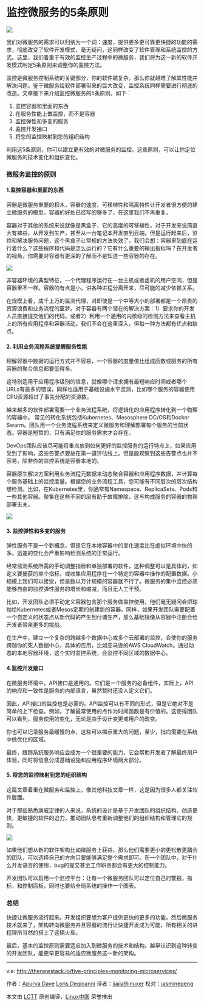 监控微服务的5条原则
====

![](http://thenewstack.io/wp-content/uploads/2016/09/toppicsysdig.jpg)

我们对微服务的需求可以归纳为一个词：速度，提供更多更可靠更快捷的功能的需求，彻底改变了软件开发模式，毫无疑问，这同样改变了软件管理和系统监控的方式。这里，我们着重于有效的监控生产过程中的微服务，我们将为这一新的软件开发模式制定5条原则来调整你的监控方法。

监控是微服务控制系统的关键部分，你的软件越复杂，那么你就越难了解其性能并解决问题。鉴于微服务给软件部署带来的巨大改变，监控系统同样需要进行彻底的改造。文章接下来介绍监控微服务的5条原则，如下：

1. 监控容器和里面的东西
2. 在服务性能上做监控，而不是容器
3. 监控弹性和多变的服务
4. 监控开发接口
5. 将您的监控映射到您的组织结构

利用这5条原则，你可以建立更有效的对微服务的监控。这些原则，可以让你定位微服务的技术变化和组织变化。

### 微服务监控的原则

#### 1.监控容器和里面的东西

容器是微服务重要的积木，容器的速度、可移植性和隔离特性让开发者很方便的建立微服务的模型。容器的好处已经写的够多了，在这里我们不再重复。

容器对于其他的系统来说就像是黑盒子，它的高度的可移植性，对于开发来说简直大有裨益，从开发到生产，甚至从一台笔记本开发直到云端。但是运行起来后，监控和解决服务问题，这个黑盒子让常规的方法失效了，我们会想：容器里到底在运行着什么？这些程序和代码是怎么运行的？它有什么重要的输出指标吗？在开发者的视角，你需要对容器有更深的了解而不是知道一些容器的存在。

![](http://thenewstack.io/wp-content/uploads/2016/09/greatfordev.jpg)

非容器环境的典型特征，一个代理程序运行在一台主机或者虚机的用户空间，但是容器里不一样。容器的有点是小，讲各种进程分离开来，尽可能的减少依赖关系。

在规模上看，成千上万的监测代理，对即使是一个中等大小的部署都是一个昂贵的资源浪费和业务流程的噩梦。对于容器有两个潜在的解决方案：1）要求你的开发人员直接提交他们的代码，或者2）利用一个通用的内核级的检测方法来查看主机上的所有应用程序和容器活动。我们不会在这里深入，但每一种方法都有优点和缺点。

#### 2. 利用业务流程系统提醒服务性能

理解容器中数据的运行方式并不容易，一个容器的度量值比组成函数或服务的所有容器的聚合信息都要低得多。

这特别适用于应用程序级别的信息，就像哪个请求拥有最短响应时间或者哪个URLs有最多的错误，同样也适用于基础设施水平监测，比如哪个服务的容器使用CPU资源超过了事先分配的资源数。

越来越多的软件部署需要一个业务流程系统，将逻辑化的应用程序转化到一个物理的容器中。
常见的转化系统包括Kubernetes、Mesosphere DC/OS和Docker Swarm。团队用一个业务流程系统来定义微服务和理解部署每个服务的当前状态。容器是短暂的，只有满足你的服务需求才会存在。

DevOps团队应该尽可能将重点放到如何更好的监控服务的运行特点上，如果应用受到了影响，这些告警点要放在第一道评估线上。但是能观察到这些告警点也并不容易，除非你的监控系统是容器本地的。

容器原生解决方案利用业务流程元数据来动态聚合容器和应用程序数据，并计算每个服务基础上的监控度量。根据您的业务流程工具，您可能有不同层次的层次结构想检测。比如，在Kubernetes里，你通常有Namespace、ReplicaSets、Pods和一些其他容器。聚集在这些不同的层有助于故障排除，这与构成服务的容器的物理部署无关。

![](http://thenewstack.io/wp-content/uploads/2016/09/servicemonitoring.jpg)

#### 3. 监控弹性和多变的服务

弹性服务不是一个新概念，但是它在本地容器中的变化速度比在虚拟环境中快的多。迅速的变化会严重影响检测系统的正常运行。

经常监测系统所需的手动调整指标和单独部署的软件，这种调整可以是具体的，如定义要捕获的单个指标，或收集应用程序在一个特定的容器中操作的配置数据。小规模上我们可以接受，但是数以万计规模的容器就不行了。微服务的集中监控必须能够自由的监控弹性服务的增长和缩减，而且无人工干预。

比如，开发团队必须手动定义容器包含那个服务做监控使用，他们毫无疑问会把球抛给Kubernetes或者Mesos定期的创建新的容器。同样，如果开发团队需要配置一个自定义的状态点从新代码的产生到付诸生产，那么基础镜像从容器中注册会给开发者带来更多的挑战。

在生产中，建立一个复杂的跨越多个数据中心或多个云部署的监控，会使你的服务跨越你的死人数据中心，具体的应用，比如亚马逊的AWS CloudWatch。通过动态的本地容器环境，这个实时监控系统，会监控不同区域的数据中心。

#### 4.监控开发接口

在微服务环境中，API接口是通用的。它们是一个服务的必备组件，实际上，API的响应和一致性是服务的内部语言，虽然暂时还没人定义它们。

因此，API接口的监控也是必需的。API监控可以有不同的形式，但是它绝对不是简单的上下检查。例如，了解最常使用的点作为时间函数是有价值的。这使得团队可以看到，服务使用的变化，无论是由于设计变更或用户的改变。

你也可以记录服务最缓慢的点，这些可以揭示重大的问题，至少，指向需要在系统中做优化的区域。

最终，跟踪系统服务响应会成为一个很重要的能力，它会帮助开发者了解最终用户体验，同时将信息分成基础设施和应用程序环境两大部分。

#### 5. 将您的监控映射到您的组织结构

这篇文章着重在微服务和监控上，像其他科技文章一样，这是因为很多人都关注软件层面。

对于那些熟悉康威定律的人来说，系统的设计是基于开发团队的组织结构。创造更快，更敏捷的软件的迫力，推动团队思考重新调整他们的组织结构和管理它的规则。

![](http://thenewstack.io/wp-content/uploads/2016/09/mapmonitoring.jpg)

如果他们想从新的软件架构比如微服务上获益，那么他们需要更小的更松散更耦合的团队，可以选择自己的方向只要能够满足整个需求即可。在一个团队中，对于什么开发语言的使用，bug的提交甚至工作职责都会有更大的控制能力。

开发团队可以启用一个监控平台：让每一个微服务团队可以定位自己的警报，指标，和控制面板，同时也要给全局系统的操作一个图表。

### 总结

快捷让微服务流行起来。开发组织要想为客户提供更快的更多的功能，然后微服务技术就来了，架构转向微服务并且容器的流行让快捷开发成为可能，所有相关的进程理所当然的搭上了这辆火车。

最后，基本的监控原则需要适应加入到微服务的技术和结构。越早认识到这种转变的开发团队，能更早更容易的适应微服务这一新的架构。

--------------------------------------------------------------------------------

via: http://thenewstack.io/five-principles-monitoring-microservices/

作者：[Apurva Dave][a] [Loris Degioanni][b]
译者：[jiajia9linuxer](https://github.com/jiajia9linuxer)
校对：[jasminepeng](https://github.com/jasminepeng)

本文由 [LCTT](https://github.com/LCTT/TranslateProject) 原创编译，[Linux中国](https://linux.cn/) 荣誉推出

[a]: http://thenewstack.io/author/apurvadave/
[b]: http://thenewstack.io/author/lorisdegioanni/
